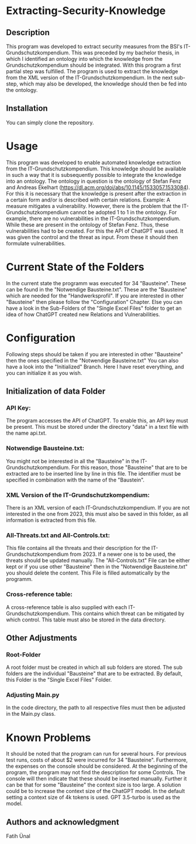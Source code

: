 # Extracting-Security-Knowledge

## Description
This program was developed to extract security measures from the BSI's IT-Grundschutzkompendium. This was preceded by my bachelor thesis, in which I identified an ontology into which the knowledge from the Grundschutzkompendium 
should be integrated. With this program a first partial step was fulfilled. The program is used to extract the knowledge from the XML version of the IT-Grundschutzkompendium. 
In the next sub-step, which may also be developed, the knowledge should then be fed into the ontology. 

## Installation
You can simply clone the repository. 

# Usage
This program was developed to enable automated knowledge extraction from the IT-Grundschutzkompendium. This knowledge should be available in such a way that it is subsequently possible to integrate the knowledge into an ontology. 
The ontology in question is the ontology of Stefan Fenz and Andreas Ekelhart (https://dl.acm.org/doi/abs/10.1145/1533057.1533084). 
For this it is necessary that the knowledge is present after the extraction in a certain form and/or is described with certain relations. 
Example: A measure mitigates a vulnerability. 
However, there is the problem that the IT-Grundschutzkompendium cannot be adopted 1 to 1 in the ontology. For example, there are no vulnerabilities in the IT-Grundschutzkompendium. 
While these are present in the ontology of Stefan Fenz. Thus, these vulnerabilities had to be created. For this the API of ChatGPT was used. 
It was given the control and the threat as input. From these it should then formulate vulnerabilities. 

# Current State of the Folders 
In the current state the programm was executed for 34 "Bausteine". These can be found in the "Notwendige Bausteine.txt". These are the "Bausteine" which are needed for the "Handwerksprofil".
If you are interested in other "Bausteine" then please follow the "Configuration" Chapter. Else you can have a look in the Sub-Folders of the "Single Excel Files" folder to get an idea of how ChatGPT created new Relations and Vulnerabilities.

# Configuration
Following steps should be taken if you are interested in other "Bausteine" then the ones specified in the "Notwendige Bausteine.txt"
You can also have a look into the "Initialized" Branch. Here I have reset everything, and you can initialize it as you wish. 
## Initialization of data Folder
### API Key:
The program accesses the API of ChatGPT. To enable this, an API key must be present. This must be stored under the directory "data" in a text file with the name api.txt. 
### Notwendige Bausteine.txt:
You might not be interested in all the "Bausteine" in the IT-Grundschutzkompendium. For this reason, those "Bausteine" that are to be extracted are to be inserted line by line in this file. 
The identifier must be specified in combination with the name of the "Baustein". 
### XML Version of the IT-Grundschutzkompendium:
There is an XML version of each IT-Grundschutzkompendium. If you are not interested in the one from 2023, this must also be saved in this folder, as all information is extracted from this file.
### All-Threats.txt and All-Controls.txt: 
This file contains all the threats and their description for the IT-Grundschutzkompendium from 2023. If a newer one is to be used, the threats should be updated manually.
The "All-Controls.txt" File can be either kept or if you use other "Bausteine" then in the "Notwendige Bausteine.txt" you should delete the content. This File is filled automatically by the programm.
### Cross-reference table:
A cross-reference table is also supplied with each IT-Grundschutzkompendium. This contains which threat can be mitigated by which control. This table must also be stored in the data directory. 
## Other Adjustments
### Root-Folder
A root folder must be created in which all sub folders are stored. The sub folders are the individual "Bausteine" that are to be extracted. By default, this Folder is the "Single Excel Files" Folder.
### Adjusting Main.py
In the code directory, the path to all respective files must then be adjusted in the Main.py class.

# Known Problems
It should be noted that the program can run for several hours. For previous test runs, costs of about $2 were incurred for 34 "Bausteine". Furthermore, the expenses on the console should be considered. 
At the beginning of the program, the program may not find the description for some Controls. The console will then indicate that these should be inserted manually. Further it can be that for some "Bausteine" the context size is too large. 
A solution could be to increase the context size of the ChatGPT model. In the default setting a context size of 4k tokens is used. GPT 3.5-turbo is used as the model. 

## Authors and acknowledgment
Fatih Ünal